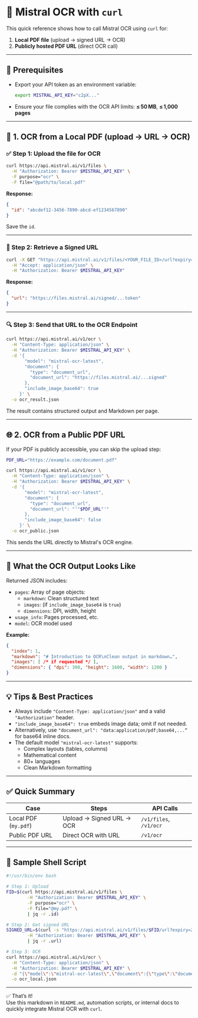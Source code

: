 # 📝 Mistral OCR with `curl`

This quick reference shows how to call Mistral OCR using `curl` for:

1. **Local PDF file** (upload → signed URL → OCR)
2. **Publicly hosted PDF URL** (direct OCR call)

---

## 🔐 Prerequisites

- Export your API token as an environment variable:

  ```bash
  export MISTRAL_API_KEY="c2pX..."
  ```

- Ensure your file complies with the OCR API limits: **≤ 50 MB**, **≤ 1,000 pages**

---

## 📄 1. OCR from a Local PDF (upload → URL → OCR)

### ✅ Step 1: Upload the file for OCR

```bash
curl https://api.mistral.ai/v1/files \
  -H "Authorization: Bearer $MISTRAL_API_KEY" \
  -F purpose="ocr" \
  -F file="@path/to/local.pdf"
```

**Response:**

```json
{
  "id": "abcdef12-3456-7890-abcd-ef1234567890"
}
```

Save the `id`.

---

### 🔗 Step 2: Retrieve a Signed URL

```bash
curl -X GET "https://api.mistral.ai/v1/files/<YOUR_FILE_ID>/url?expiry=24" \
  -H "Accept: application/json" \
  -H "Authorization: Bearer $MISTRAL_API_KEY"
```

**Response:**

```json
{
  "url": "https://files.mistral.ai/signed/...token"
}
```

---

### 🔍 Step 3: Send that URL to the OCR Endpoint

```bash
curl https://api.mistral.ai/v1/ocr \
  -H "Content-Type: application/json" \
  -H "Authorization: Bearer $MISTRAL_API_KEY" \
  -d '{
       "model": "mistral-ocr-latest",
       "document": {
         "type": "document_url",
         "document_url": "https://files.mistral.ai/...signed"
       },
       "include_image_base64": true
     }' \
  -o ocr_result.json
```

The result contains structured output and Markdown per page.

---

## 🌐 2. OCR from a Public PDF URL

If your PDF is publicly accessible, you can skip the upload step:

```bash
PDF_URL="https://example.com/document.pdf"

curl https://api.mistral.ai/v1/ocr \
  -H "Content-Type: application/json" \
  -H "Authorization: Bearer $MISTRAL_API_KEY" \
  -d '{
       "model": "mistral-ocr-latest",
       "document": {
         "type": "document_url",
         "document_url": "'"$PDF_URL"'"
       },
       "include_image_base64": false
     }' \
  -o ocr_public.json
```

This sends the URL directly to Mistral's OCR engine.

---

## 🧩 What the OCR Output Looks Like

Returned JSON includes:

- `pages`: Array of page objects:
  - `markdown`: Clean structured text
  - `images`: (if `include_image_base64` is `true`)
  - `dimensions`: DPI, width, height
- `usage_info`: Pages processed, etc.
- `model`: OCR model used

**Example:**

```json
{
  "index": 1,
  "markdown": "# Introduction to OCR\nClean output in markdown…",
  "images": [ /* if requested */ ],
  "dimensions": { "dpi": 300, "height": 1600, "width": 1200 }
}
```

---

## 💡 Tips & Best Practices

- Always include `"Content-Type: application/json"` and a valid `"Authorization"` header.
- `"include_image_base64": true` embeds image data; omit if not needed.
- Alternatively, use `"document_url": "data:application/pdf;base64,...“` for base64 inline docs.
- The default model `"mistral-ocr-latest"` supports:
  - Complex layouts (tables, columns)
  - Mathematical content
  - 80+ languages
  - Clean Markdown formatting

---

## ✅ Quick Summary

| Case                | Steps                        | API Calls              |
|---------------------|-------------------------------|------------------------|
| Local PDF (`my.pdf`) | Upload → Signed URL → OCR     | `/v1/files`, `/v1/ocr` |
| Public PDF URL      | Direct OCR with URL           | `/v1/ocr`              |

---

## 🧪 Sample Shell Script

```bash
#!/usr/bin/env bash

# Step 1: Upload
FID=$(curl https://api.mistral.ai/v1/files \
        -H "Authorization: Bearer $MISTRAL_API_KEY" \
        -F purpose="ocr" \
        -F file="@my.pdf" \
        | jq -r .id)

# Step 2: Get signed URL
SIGNED_URL=$(curl -s "https://api.mistral.ai/v1/files/$FID/url?expiry=24" \
        -H "Authorization: Bearer $MISTRAL_API_KEY" \
        | jq -r .url)

# Step 3: OCR
curl https://api.mistral.ai/v1/ocr \
  -H "Content-Type: application/json" \
  -H "Authorization: Bearer $MISTRAL_API_KEY" \
  -d "{\"model\":\"mistral-ocr-latest\",\"document\":{\"type\":\"document_url\",\"document_url\":\"$SIGNED_URL\"},\"include_image_base64\":true}" \
  -o ocr_local.json
```

---

✅ That’s it!  
Use this markdown in `README.md`, automation scripts, or internal docs to quickly integrate Mistral OCR with `curl`.
